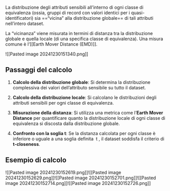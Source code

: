 La distribuzione degli attributi sensibili all’interno di ogni classe di equivalenza (ossia, gruppi di record con valori identici per i quasi-identificatori) sia ==“vicina” alla distribuzione globale== di tali attributi nell’intero dataset.

La “vicinanza” viene misurata in termini di distanza tra la distribuzione globale e quella locale (di una specifica classe di equivalenza). Una misura comune è l’[[Earth Mover Distance (EMD)]].

![[Pasted image 20241230151340.png]]

## Passaggi del calcolo

1. **Calcolo della distribuzione globale**:
	Si determina la distribuzione complessiva dei valori dell’attributo sensibile su tutto il dataset.

2. **Calcolo della distribuzione locale**:
	Si calcolano le distribuzioni degli attributi sensibili per ogni classe di equivalenza.

3. **Misurazione della distanza**:
	Si utilizza una metrica come l’**Earth Mover Distance** per quantificare quanto la distribuzione locale di ogni classe di equivalenza si discosta dalla distribuzione globale.

4. **Confronto con la soglia t**:
	Se la distanza calcolata per ogni classe è inferiore o uguale a una soglia definita  t , il dataset soddisfa il criterio di **t-closeness**.

## Esempio di calcolo
![[Pasted image 20241230152619.png]]![[Pasted image 20241230152629.png]]![[Pasted image 20241230152701.png]]![[Pasted image 20241230152714.png]]![[Pasted image 20241230152726.png]]